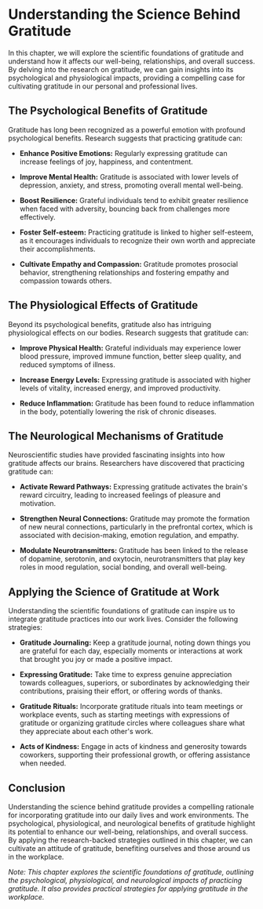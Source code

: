 Understanding the Science Behind Gratitude
===================================================

In this chapter, we will explore the scientific foundations of gratitude and understand how it affects our well-being, relationships, and overall success. By delving into the research on gratitude, we can gain insights into its psychological and physiological impacts, providing a compelling case for cultivating gratitude in our personal and professional lives.

The Psychological Benefits of Gratitude
---------------------------------------

Gratitude has long been recognized as a powerful emotion with profound psychological benefits. Research suggests that practicing gratitude can:

* **Enhance Positive Emotions:** Regularly expressing gratitude can increase feelings of joy, happiness, and contentment.

* **Improve Mental Health:** Gratitude is associated with lower levels of depression, anxiety, and stress, promoting overall mental well-being.

* **Boost Resilience:** Grateful individuals tend to exhibit greater resilience when faced with adversity, bouncing back from challenges more effectively.

* **Foster Self-esteem:** Practicing gratitude is linked to higher self-esteem, as it encourages individuals to recognize their own worth and appreciate their accomplishments.

* **Cultivate Empathy and Compassion:** Gratitude promotes prosocial behavior, strengthening relationships and fostering empathy and compassion towards others.

The Physiological Effects of Gratitude
--------------------------------------

Beyond its psychological benefits, gratitude also has intriguing physiological effects on our bodies. Research suggests that gratitude can:

* **Improve Physical Health:** Grateful individuals may experience lower blood pressure, improved immune function, better sleep quality, and reduced symptoms of illness.

* **Increase Energy Levels:** Expressing gratitude is associated with higher levels of vitality, increased energy, and improved productivity.

* **Reduce Inflammation:** Gratitude has been found to reduce inflammation in the body, potentially lowering the risk of chronic diseases.

The Neurological Mechanisms of Gratitude
----------------------------------------

Neuroscientific studies have provided fascinating insights into how gratitude affects our brains. Researchers have discovered that practicing gratitude can:

* **Activate Reward Pathways:** Expressing gratitude activates the brain's reward circuitry, leading to increased feelings of pleasure and motivation.

* **Strengthen Neural Connections:** Gratitude may promote the formation of new neural connections, particularly in the prefrontal cortex, which is associated with decision-making, emotion regulation, and empathy.

* **Modulate Neurotransmitters:** Gratitude has been linked to the release of dopamine, serotonin, and oxytocin, neurotransmitters that play key roles in mood regulation, social bonding, and overall well-being.

Applying the Science of Gratitude at Work
-----------------------------------------

Understanding the scientific foundations of gratitude can inspire us to integrate gratitude practices into our work lives. Consider the following strategies:

* **Gratitude Journaling:** Keep a gratitude journal, noting down things you are grateful for each day, especially moments or interactions at work that brought you joy or made a positive impact.

* **Expressing Gratitude:** Take time to express genuine appreciation towards colleagues, superiors, or subordinates by acknowledging their contributions, praising their effort, or offering words of thanks.

* **Gratitude Rituals:** Incorporate gratitude rituals into team meetings or workplace events, such as starting meetings with expressions of gratitude or organizing gratitude circles where colleagues share what they appreciate about each other's work.

* **Acts of Kindness:** Engage in acts of kindness and generosity towards coworkers, supporting their professional growth, or offering assistance when needed.

Conclusion
----------

Understanding the science behind gratitude provides a compelling rationale for incorporating gratitude into our daily lives and work environments. The psychological, physiological, and neurological benefits of gratitude highlight its potential to enhance our well-being, relationships, and overall success. By applying the research-backed strategies outlined in this chapter, we can cultivate an attitude of gratitude, benefiting ourselves and those around us in the workplace.

*Note: This chapter explores the scientific foundations of gratitude, outlining the psychological, physiological, and neurological impacts of practicing gratitude. It also provides practical strategies for applying gratitude in the workplace.*
